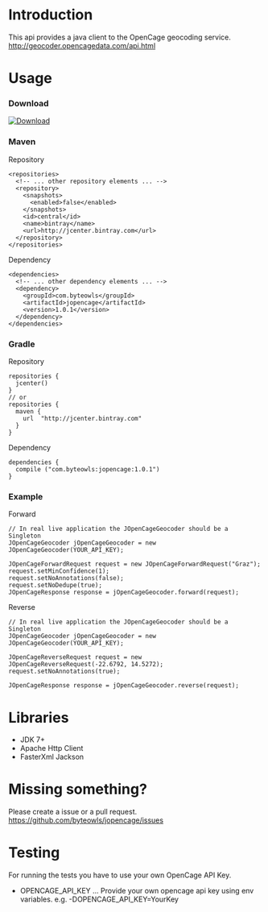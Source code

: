 # Introduction

This api provides a java client to the OpenCage geocoding service. http://geocoder.opencagedata.com/api.html

# Usage

### Download

[ ![Download](https://api.bintray.com/packages/moberwasserlechner/maven/jopencage/images/download.svg) ](https://bintray.com/moberwasserlechner/maven/jopencage/_latestVersion)

### Maven

Repository

    <repositories>
      <!-- ... other repository elements ... -->
      <repository>
        <snapshots>
          <enabled>false</enabled>
        </snapshots>
        <id>central</id>
        <name>bintray</name>
        <url>http://jcenter.bintray.com</url>
      </repository>
    </repositories>
    
Dependency

    <dependencies>
      <!-- ... other dependency elements ... -->
      <dependency>
        <groupId>com.byteowls</groupId>
        <artifactId>jopencage</artifactId>
        <version>1.0.1</version>
      </dependency>
    </dependencies>


### Gradle

Repository


    repositories {
      jcenter()
    }
    // or 
    repositories {
      maven {
        url  "http://jcenter.bintray.com" 
      }
    }
     
Dependency

    dependencies {
      compile ("com.byteowls:jopencage:1.0.1")
    }

### Example

Forward


    // In real live application the JOpenCageGeocoder should be a Singleton
    JOpenCageGeocoder jOpenCageGeocoder = new JOpenCageGeocoder(YOUR_API_KEY);

    JOpenCageForwardRequest request = new JOpenCageForwardRequest("Graz");
    request.setMinConfidence(1);
    request.setNoAnnotations(false);
    request.setNoDedupe(true);
    JOpenCageResponse response = jOpenCageGeocoder.forward(request);


Reverse

    // In real live application the JOpenCageGeocoder should be a Singleton
    JOpenCageGeocoder jOpenCageGeocoder = new JOpenCageGeocoder(YOUR_API_KEY);

    JOpenCageReverseRequest request = new JOpenCageReverseRequest(-22.6792, 14.5272);
    request.setNoAnnotations(true);
    
    JOpenCageResponse response = jOpenCageGeocoder.reverse(request);

# Libraries

* JDK 7+
* Apache Http Client
* FasterXml Jackson

# Missing something?

Please create a issue or a pull request. https://github.com/byteowls/jopencage/issues

# Testing

For running the tests you have to use your own OpenCage API Key.

* OPENCAGE\_API\_KEY ... Provide your own opencage api key using env variables. e.g. -DOPENCAGE\_API\_KEY=YourKey